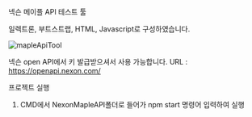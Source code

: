 넥슨 메이플 API 테스트 툴

일렉트론, 부트스트랩, HTML, Javascript로 구성하였습니다.

![mapleApiTool](https://github.com/parkcode1675/NexonMapleApiTestTool/assets/108608320/cc687548-cd86-4bba-8a88-e7ad0d3472c0)

넥슨 open API에서 키 발급받으셔서 사용 가능합니다.
URL : https://openapi.nexon.com/

프로젝트 실행
  1. CMD에서 NexonMapleAPI폴더로 들어가 npm start 명령어 입력하여 실행
